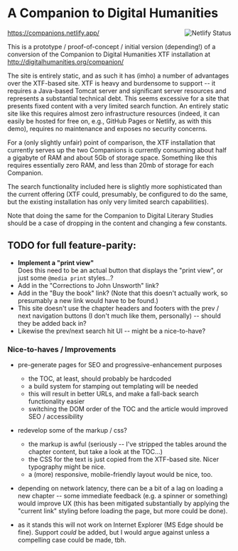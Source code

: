 # A Companion to Digital Humanities

<a href="https://app.netlify.com/sites/companions/deploys"><img src="https://api.netlify.com/api/v1/badges/957c205d-5a3b-4b3b-9293-23607c822765/deploy-status" align="right" alt="Netlify Status"></a>
https://companions.netlify.app/

This is a prototype / proof-of-concept / initial version (depending!) of a conversion of the Companion to Digital Humanities XTF installation at http://digitalhumanities.org/companion/

The site is entirely static, and as such it has (imho) a number of advantages over the XTF-based site. XTF is heavy and burdensome to support -- it requires a Java-based Tomcat server and significant server resources and represents a substantial technical debt. This seems excessive for a site that presents fixed content with a very limited search function. An entirely static site like this requires almost zero infrastructure resources (indeed, it can easily be hosted for free on, e.g., GitHub Pages or Netlify, as with this demo), requires no maintenance and exposes no security concerns.

For a (only slightly unfair) point of comparison, the XTF installation that currently serves up the two Companions is currently consuming about half a gigabyte of RAM and about 5Gb of storage space. Something like this requires essentially zero RAM, and less than 20mb of storage for each Companion.

The search functionality included here is slightly more sophisticated than the current offering (XTF could, presumably, be configured to do the same, but the existing installation has only very limited search capabilities).

Note that doing the same for the Companion to Digital Literary Studies should be a case of dropping in the content and changing a few constants.

## TODO for full feature-parity:

- **Implement a "print view"**  
  Does this need to be an actual button that displays the "print view", or just some `@media print` styles...?
- Add in the "Corrections to John Unsworth" link?
- Add in the "Buy the book" link? (Note that this doesn't actually work, so presumably a new link would have to be found.)
- This site doesn't use the chapter headers and footers with the prev / next navigation buttons (I don't much like them, personally) -- should they be added back in?
- Likewise the prev/next search hit UI -- might be a nice-to-have?

### Nice-to-haves / Improvements

- pre-generate pages for SEO and progressive-enhancement purposes

  - the TOC, at least, should probably be hardcoded
  - a build system for stamping out templating will be needed
  - this will result in better URLs, and make a fall-back search functionality easier
  - switching the DOM order of the TOC and the article would improved SEO / accessibility

- redevelop some of the markup / css?

  - the markup is awful (seriously -- I've stripped the tables around the chapter content, but take a look at the TOC...)
  - the CSS for the text is just copied from the XTF-based site. Nicer typography might be nice.
  - a (more) responsive, mobile-friendly layout would be nice, too.

- depending on network latency, there can be a bit of a lag on loading a new chapter -- some immediate feedback (e.g. a spinner or something) would improve UX (this has been mitigated substantially by applying the "current link" styling before loading the page, but more could be done).

- as it stands this will not work on Internet Explorer (MS Edge should be fine). Support _could_ be added, but I would argue against unless a compelling case could be made, tbh.
